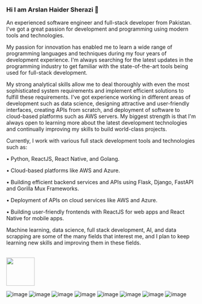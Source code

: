 ### Hi I am Arslan Haider Sherazi 👋

An experienced software engineer and full-stack developer from Pakistan. I've got a great passion for development and programming using modern tools and technologies.

My passion for innovation has enabled me to learn a wide range of programming languages and techniques during my four years of development experience. I'm always searching for the latest updates in the programming industry to get familiar with the state-of-the-art tools being used for full-stack development.

My strong analytical skills allow me to deal thoroughly with even the most sophisticated system requirements and implement efficient solutions to fulfill these requirements. I've got experience working in different areas of development such as data science, designing attractive and user-friendly interfaces, creating APIs from scratch, and deployment of software to cloud-based platforms such as AWS servers. My biggest strength is that I'm always open to learning more about the latest development technologies and continually improving my skills to build world-class projects.

Currently, I work with various full stack development tools and technologies such as:

• Python, ReactJS, React Native, and Golang.

• Cloud-based platforms like AWS and Azure. 

• Building efficient backend services and APIs using Flask, Django, FastAPI and 
  Gorilla Mux Frameworks. 

• Deployment of APIs on cloud services like AWS and Azure. 

• Building user-friendly frontends with ReactJS for web apps and React Native 
  for mobile apps.

Machine learning, data science, full stack development, AI, and data scrapping are some of the many fields that interest me, and I plan to keep learning new skills and improving them in these fields. <br><br>


<img src="https://user-images.githubusercontent.com/49757918/196772237-9128d726-21f7-4269-ad28-7e7949c11a13.png" width="75" height="75" />

![image](https://user-images.githubusercontent.com/49757918/196770619-cc7c4307-5824-41e2-b770-19f0360b3a21.png)
![image](https://user-images.githubusercontent.com/49757918/196770806-ac4efb93-9db3-4707-9f48-300622ec4bf2.png)
![image](https://user-images.githubusercontent.com/49757918/196770912-e01f6c76-5958-4b66-8894-abf1b28c166e.png)
![image](https://user-images.githubusercontent.com/49757918/196770960-1eb59dff-c305-48b7-bc97-73da513acaff.png)
![image](https://user-images.githubusercontent.com/49757918/196771024-06509269-69d4-4ecc-8f46-f9bf73e682dc.png)
![image](https://user-images.githubusercontent.com/49757918/196771073-300a7d25-d56c-48ec-8bc2-ee932ed90160.png)
![image](https://user-images.githubusercontent.com/49757918/196771101-5940c7af-b79f-4995-8b62-ebf7f68ef749.png)
![image](https://user-images.githubusercontent.com/49757918/196771122-430d1d3f-1b6f-4ab9-9875-3124ab77e1be.png)




